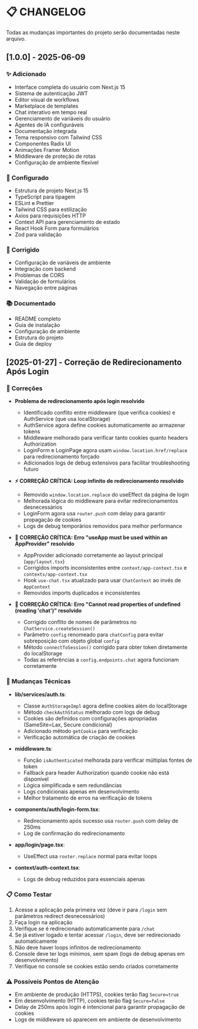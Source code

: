 # 📋 CHANGELOG

Todas as mudanças importantes do projeto serão documentadas neste arquivo.

## [1.0.0] - 2025-06-09

### ✨ Adicionado
- Interface completa do usuário com Next.js 15
- Sistema de autenticação JWT
- Editor visual de workflows
- Marketplace de templates
- Chat interativo em tempo real
- Gerenciamento de variáveis do usuário
- Agentes de IA configuráveis
- Documentação integrada
- Tema responsivo com Tailwind CSS
- Componentes Radix UI
- Animações Framer Motion
- Middleware de proteção de rotas
- Configuração de ambiente flexível

### 🔧 Configurado
- Estrutura de projeto Next.js 15
- TypeScript para tipagem
- ESLint e Prettier
- Tailwind CSS para estilização
- Axios para requisições HTTP
- Context API para gerenciamento de estado
- React Hook Form para formulários
- Zod para validação

### 🐛 Corrigido
- Configuração de variáveis de ambiente
- Integração com backend
- Problemas de CORS
- Validação de formulários
- Navegação entre páginas

### 📚 Documentado
- README completo
- Guia de instalação
- Configuração de ambiente
- Estrutura do projeto
- Guia de deploy

## [2025-01-27] - Correção de Redirecionamento Após Login

### 🐛 Correções
- **Problema de redirecionamento após login resolvido**
  - Identificado conflito entre middleware (que verifica cookies) e AuthService (que usa localStorage)
  - AuthService agora define cookies automaticamente ao armazenar tokens
  - Middleware melhorado para verificar tanto cookies quanto headers Authorization
  - LoginForm e LoginPage agora usam `window.location.href/replace` para redirecionamento forçado
  - Adicionados logs de debug extensivos para facilitar troubleshooting futuro

- **⚡ CORREÇÃO CRÍTICA: Loop infinito de redirecionamento resolvido**
  - Removido `window.location.replace` do useEffect da página de login
  - Melhorada lógica do middleware para evitar redirecionamentos desnecessários
  - LoginForm agora usa `router.push` com delay para garantir propagação de cookies
  - Logs de debug temporários removidos para melhor performance

- **🔧 CORREÇÃO CRÍTICA: Erro "useApp must be used within an AppProvider" resolvido**
  - AppProvider adicionado corretamente ao layout principal (`app/layout.tsx`)
  - Corrigidos imports inconsistentes entre `context/app-context.tsx` e `contexts/app-context.tsx`
  - Hook `use-chat.tsx` atualizado para usar `ChatContext` ao invés de `AppContext`
  - Removidos imports duplicados e inconsistentes

- **🔧 CORREÇÃO CRÍTICA: Erro "Cannot read properties of undefined (reading 'chat')" resolvido**
  - Corrigido conflito de nomes de parâmetros no `ChatService.createSession()`
  - Parâmetro `config` renomeado para `chatConfig` para evitar sobreposição com objeto global `config`
  - Método `connectToSession()` corrigido para obter token diretamente do localStorage
  - Todas as referências a `config.endpoints.chat` agora funcionam corretamente

### 🔧 Mudanças Técnicas
- **lib/services/auth.ts**: 
  - Classe `AuthStorageImpl` agora define cookies além do localStorage
  - Método `checkAuthStatus` melhorado com logs de debug
  - Cookies são definidos com configurações apropriadas (SameSite=Lax, Secure condicional)
  - Adicionado método `getCookie` para verificação
  - Verificação automática de criação de cookies
  
- **middleware.ts**: 
  - Função `isAuthenticated` melhorada para verificar múltiplas fontes de token
  - Fallback para header Authorization quando cookie não está disponível
  - Lógica simplificada e sem redundâncias
  - Logs condicionais apenas em desenvolvimento
  - Melhor tratamento de erros na verificação de tokens
  
- **components/auth/login-form.tsx**: 
  - Redirecionamento após sucesso usa `router.push` com delay de 250ms
  - Log de confirmação do redirecionamento
  
- **app/login/page.tsx**: 
  - UseEffect usa `router.replace` normal para evitar loops
  
- **context/auth-context.tsx**: 
  - Logs de debug reduzidos para essenciais apenas

### 📋 Como Testar
1. Acesse a aplicação pela primeira vez (deve ir para `/login` sem parâmetros redirect desnecessários)
2. Faça login na aplicação
3. Verifique se é redirecionado automaticamente para `/chat`
4. Se já estiver logado e tentar acessar `/login`, deve ser redirecionado automaticamente
5. Não deve haver loops infinitos de redirecionamento
6. Console deve ter logs mínimos, sem spam (logs de debug apenas em desenvolvimento)
7. Verifique no console se cookies estão sendo criados corretamente

### ⚠️ **Possíveis Pontos de Atenção**
- Em ambiente de produção (HTTPS), cookies terão flag `Secure=true`
- Em desenvolvimento (HTTP), cookies terão flag `Secure=false`
- Delay de 250ms após login é intencional para garantir propagação de cookies
- Logs de middleware só aparecem em ambiente de desenvolvimento

